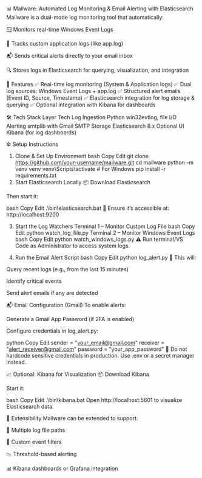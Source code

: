 📊 Mailware: Automated Log Monitoring & Email Alerting with Elasticsearch
Mailware is a dual-mode log monitoring tool that automatically:

🪟 Monitors real-time Windows Event Logs

📝 Tracks custom application logs (like app.log)

📬 Sends critical alerts directly to your email inbox

🔍 Stores logs in Elasticsearch for querying, visualization, and integration

🚀 Features
✅ Real-time log monitoring (System & Application logs)
✅ Dual log sources: Windows Event Logs + app.log
✅ Structured alert emails (Event ID, Source, Timestamp)
✅ Elasticsearch integration for log storage & querying
✅ Optional integration with Kibana for dashboards

🛠️ Tech Stack
Layer	Tech
Log Ingestion	Python win32evtlog, file I/O
Alerting	smtplib with Gmail SMTP
Storage	Elasticsearch 8.x
Optional UI	Kibana (for log dashboards)

⚙️ Setup Instructions
1. Clone & Set Up Environment
bash
Copy
Edit
git clone https://github.com/your-username/mailware.git
cd mailware
python -m venv venv
venv\Scripts\activate  # For Windows
pip install -r requirements.txt
2. Start Elasticsearch Locally
📦 Download Elasticsearch

Then start it:

bash
Copy
Edit
.\bin\elasticsearch.bat
📍 Ensure it’s accessible at: http://localhost:9200

3. Start the Log Watchers
Terminal 1 – Monitor Custom Log File
bash
Copy
Edit
python watch_log_file.py
Terminal 2 – Monitor Windows Event Logs
bash
Copy
Edit
python watch_windows_logs.py
⚠️ Run terminal/VS Code as Administrator to access system logs.

4. Run the Email Alert Script
bash
Copy
Edit
python log_alert.py
🔎 This will:

Query recent logs (e.g., from the last 15 minutes)

Identify critical events

Send alert emails if any are detected

📬 Email Configuration (Gmail)
To enable alerts:

Generate a Gmail App Password (if 2FA is enabled)

Configure credentials in log_alert.py:

python
Copy
Edit
sender = "your_email@gmail.com"
receiver = "alert_receiver@gmail.com"
password = "your_app_password"
🔐 Do not hardcode sensitive credentials in production. Use .env or a secret manager instead.

📈 Optional: Kibana for Visualization
📦 Download Kibana

Start it:

bash
Copy
Edit
.\bin\kibana.bat
Open http://localhost:5601 to visualize Elasticsearch data.

🧩 Extensibility
Mailware can be extended to support:

📂 Multiple log file paths

🔎 Custom event filters

📉 Threshold-based alerting

📊 Kibana dashboards or Grafana integration

